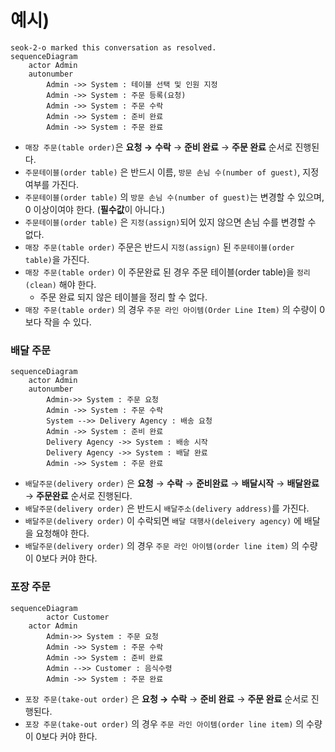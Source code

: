 # 예시)

```mermaid
seok-2-o marked this conversation as resolved.
sequenceDiagram
    actor Admin 
    autonumber
		Admin ->> System : 테이블 선택 및 인원 지정
		Admin ->> System : 주문 등록(요청)
		Admin ->> System : 주문 수락
		Admin ->> System : 준비 완료
		Admin ->> System : 주문 완료
```
- `매장 주문(table order)`은  **요청  →** **수락** → **준비 완료** → **주문 완료** 순서로 진행된다.
- `주문테이블(order table)` 은 반드시 이름, `방문 손님 수(number of guest)`, 지정 여부를 가진다.
- `주문테이블(order table)` 의 `방문 손님 수(number of guest)`는 변경할 수 있으며, 0 이상이여야 한다. (**필수값**이 아니다.)
- `주문테이블(order table)` 은 `지정(assign)`되어 있지 않으면 손님 수를 변경할 수 없다.
- `매장 주문(table order)` 주문은  반드시 `지정(assign)` 된 `주문테이블(order table)`을 가진다.
- `매장 주문(table order)` 이 주문완료 된 경우 주문 테이블(order table)을 `정리(clean)` 해야 한다.
    -  주문 완료 되지 않은 테이블을 정리 할 수 없다.
- `매장 주문(table order)` 의 경우 `주문 라인 아이템(Order Line Item)` 의 수량이 0보다 작을 수 있다.

### 배달 주문

```mermaid
sequenceDiagram
    actor Admin 
    autonumber
		Admin->> System : 주문 요청
		Admin ->> System : 주문 수락
		System -->> Delivery Agency : 배송 요청
		Admin ->> System : 준비 완료
		Delivery Agency ->> System : 배송 시작
		Delivery Agency ->> System : 배달 완료
		Admin ->> System : 주문 완료
```

- `배달주문(delivery order)` 은 **요청** → **수락** → **준비완료** → **배달시작** → **배달완료** → **주문완료** 순서로 진행된다.
- `배달주문(delivery order)` 은 반드시 `배달주소(delivery address)`를 가진다.
- `배달주문(delivery order)` 이 수락되면 `배달 대행사(deleivery agency)` 에 배달을 요청해야 한다.
- `배달주문(delivery order)` 의 경우 `주문 라인 아이템(order line item)` 의 수량이 0보다 커야 한다.

### 포장 주문

```mermaid
sequenceDiagram
		actor Customer
    actor Admin 
		Admin->> System : 주문 요청
		Admin ->> System : 주문 수락
		Admin ->> System : 준비 완료
		Admin -->> Customer : 음식수령
		Admin ->> System : 주문 완료
```

- `포장 주문(take-out order)` 은  **요청  →** **수락** → **준비 완료** → **주문 완료** 순서로 진행된다.
- `포장 주문(take-out order)` 의 경우 `주문 라인 아이템(order line item)` 의 수량이 0보다 커야 한다.
